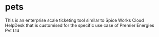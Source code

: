 # pets
This is an enterprise scale ticketing tool similar to Spice Works Cloud HelpDesk that is customised for the specific use case of Premier Energies Pvt Ltd
